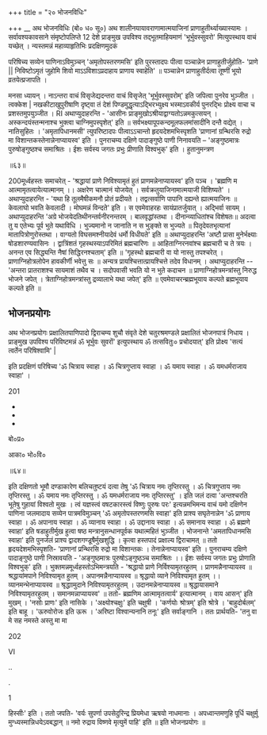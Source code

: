 +++
title = "२० भोजनविधिः"

+++
__ अथ भोजनविधिः (बो० ध० सू०) अथ शालीनयायावराणामात्मयाजिनां प्राणाहुतीर्थ्याख्यास्यामः । सर्वावश्यकावसाने संमृष्टोपलिप्ते 12 देशे प्राङ्मुख उपविश्य तद्भूतमाहियमाणं 'भूर्भुवस्सुवरो' मित्युपस्थाय वाचं यच्छेत् । न्यस्तमन्नं महाव्याहृतिभिः प्रदक्षिणमुदकं

परिषिच्य सव्येन पाणिनाऽविमुञ्चन् 'अमृतोपस्तरणमसि' इति पुरस्तादपः पीत्वा पञ्चान्नेन प्राणाहुतीर्जुहोति- 'प्राणे || निविष्टोऽमृतं जुहोमि शिवो माऽऽविशाऽप्रदाहाय प्राणाय स्वाहेति' ॥ पञ्चान्नेन प्राणाहुतीर्दत्वा तूष्णीं भूयो व्रतयेत्प्रजापति ।

मनसा ध्यायन् । नाऽन्तरा वाचं विसृजेद्यदन्तरा वाचं विसृजेत् 'भूर्भुवस्सुवरोम्' इति जपित्वा पुनरेव भुञ्जीत । त्वक्केश | नखकीटाखुपुरीषाणि दृष्ट्वा तं देशं पिण्डमुद्धृत्याऽद्भिरभ्युक्ष्य भस्माऽवकीर्य पुनरद्भिः प्रोक्ष्य वाचा च प्रशस्तमुपयुञ्जीत । RI अथाप्युदाहरन्ति - 'आसीनः प्राङ्मुखोऽश्रीयाद्वाग्यतोऽन्नमकुत्सयन् । अस्कन्दयंस्तन्मनाश्च भुक्त्वा चाग्निमुपस्पृशेत्' इति ॥ सर्वभक्ष्यापूपकन्दमूलफलमांसादीनि दन्तै वद्येत् । नातिसुहितः । 'अमृतापिधानमसी' त्युपरिष्टादपः पीत्वाऽऽचान्तो हृदयदेशमभिस्पृशति 'प्राणानां ग्रन्थिरसि रुद्रो मा विशान्तकस्तेनान्नेनाप्यायस्व' इति । पुनराचम्य दक्षिणे पादाङ्गुष्ठे पाणी निनावयति – 'अङ्गुष्ठमात्रः पुरुषोङ्गुष्ठश्च समाश्रितः । ईशः सर्वस्य जगतः प्रभुः प्रीणाति विश्वभुक्' इति । हुतानुमन्त्रण

॥६३॥

200मूर्ध्वहस्तः समाचरेत् - 'श्रद्धायां प्राणे निविश्यामृतं हुतं प्राणमन्नेनाप्यायस्व' इति पञ्च । 'ब्रह्मणि म आत्मामृतत्वायेत्यात्मानम् ।। अक्षरेण चात्मानं योजयेत् । सर्वक्रतुयाजिनामात्मयाजी विशिष्यते' । अथाप्युदाहरन्ति - 'यथा हि तूलमैषीकमनौ प्रोतं प्रदीयते । तद्वत्सर्वाणि पापानि दह्यन्ते ह्यात्मयाजिनः ॥ केवलाघो भवति केवलादी । मोघमन्नं विन्दते' इति । स एवमेवाहरहः सायंप्रातर्जुयात् । अद्भिर्वा सायम् । अथाप्युदाहरन्ति 'अग्रे भोजयेदतिथीनन्तर्वनीरनन्तरम् । बालवृद्धांस्तथा । दीनान्व्याधितांश्च विशेषतः॥ अदत्वा तु य एतेभ्यः पूर्व भुते यथाविधि । भुज्यमानो न जानाति न स भुङ्क्ते स भुज्यते ॥ पितृदेवतभृत्यानां मातापित्रोणुरोस्तथा । वाग्यतो विघसमश्नीयादेवं धर्मो विधीयते' इति ॥ अथाप्युदाहरन्ति 'अष्टौ प्रासा मुनेर्भक्ष्याः षोडशारण्यवासिनः । द्वात्रिंशतं गृहस्थस्याऽपरिमितं ब्रह्मचारिणः ॥ आहिताग्निरनवांश्च ब्रह्मचारी च ते त्रयः । अनन्त एव सिद्ध्यन्ति नैषां सिद्धिरनश्चताम्' इति ॥ 'गृहस्थो ब्रह्मचारी वा यो नास्तु तपश्चरेत् । प्राणाग्निहोत्रलोपेन हावकीर्णी भवेत्तु सः ॥ अन्यत्र प्रायश्चित्तात्प्रायश्चित्ते तदेव विधानम् । अथाप्युदाहरन्ति -- 'अन्तरा प्रातराशश्च सायमाशं तथैव च । सदोपवासी भवति यो न भुते कदाचन ॥ प्राणाग्निहोत्रमन्त्रांस्तु निरुद्ध भोजने जपेत् । त्रेताग्निहोत्रमन्त्रांस्तु द्रव्यालाभे यथा जपेत्' इति ॥ एवमेवाचरन्ब्रह्मभूयाय कल्पते ब्रह्मभूयाय कल्पते इति ॥

## भोजनप्रयोगः
अथ भोजनप्रयोगः प्रक्षालितपाणिपादो द्विराचम्य शुचौ संवृते देशे चतुरश्रमण्डले प्रक्षालितं भोजनपात्रं निधाय । प्राङ्मुख उपविश्य परिविष्टमन्नं ॐ भूर्भुवः सुवरों' इत्युपस्थाय ॐ तत्सवितुः० प्रचोदयात्' इति प्रोक्ष्य 'सत्यं त्वर्तेन परिषिश्वामि' |

इति प्रदक्षिणं परिषिच्य 'ॐ चित्राय स्वाहा । ॐ चित्रगुप्ताय स्वाहा । ॐ यमाय स्वाहा । ॐ यमधर्मराजाय स्वाहा' ।

201

-

-

-

बो०प्र०

आका० भो०वि०

॥६४॥

इति दक्षिणतो भूमौ दण्डाकारेण बलिचतुष्टयं दत्वा तेषु 'ॐ चित्राय नमः तृप्तिरस्तु । ॐ चित्रगुप्ताय नमः तृप्तिरस्तु । ॐ यमाय नमः तृप्तिरस्तु । ॐ यमधर्मराजाय नमः तृप्तिरस्तु' । इति जलं दत्वा 'अन्तश्चरति भूतेषु गुहायां विश्वतो मुखः । त्वं यज्ञस्त्वं वषटकारस्त्वं विष्णुः पुरुषः परः' इत्यन्नमभिमन्य वाचं यमो दक्षिणेन पाणिना जलमादाय सव्येन पात्रमविमुञ्चन् 'ॐ अमृतोपस्तरणमसि स्वाहा' इति प्राश्य सघृतेनान्नेन 'ॐ प्राणाय स्वाहा । ॐ अपानाय स्वाहा । ॐ व्यानाय स्वाहा । ॐ उद्दानाय स्वाहा । ॐ समानाय स्वाहा । ॐ ब्रह्मणे स्वाहा' इति षडाहुतीर्मुख हुत्वा षष्ठ मन्त्रानुसन्धानपूर्वक यथात्महितं भुञ्जीत । भोजनान्ते 'अमतापिधानमसि स्वाहा' इति पुनर्जलं प्राश्य द्वादशगण्डूषैर्मुखशुद्धि । कृत्वा हस्तपादं प्रक्षाल्य द्विराचामत् ॥ ततो हृदयदेशमभिस्पृशति- 'प्राणानां प्रन्थिरसि रुद्रो मा विशान्तकः । तेनान्नेनाप्यायस्व' इति । पुनराचम्य दक्षिणे पादाङ्गुष्ठे पाणी निस्रावयति - 'अङ्गुष्ठमात्रः पुरुषोऽङ्गुष्ठञ्च समाश्रितः ।। ईशः सर्वस्य जगतः प्रभुः प्रोणाति विश्वभुक्' इति । भुक्तमन्नमूर्ध्वहस्तोऽभिमन्त्रयति - 'श्रद्धायो प्राणे निर्विश्यामृतरहुतम् । प्राणमन्नैनाप्यायस्व ॥ श्रद्धायांमपाने निविश्यामृत हुतम् । अपानमन्नैनाप्यायस्व ॥ श्रृद्धायो व्याने निविश्यामृत हुतम् ।। व्यानमन्भेनाप्यायस्व ॥ श्रृद्धाामुदाने निविश्यामृतरहुतम् । उदानमन्नेनाप्यायस्व ॥ श्रृद्धायासमाने निविश्यामृतरहुतम् । समानमन्नाप्यायस्व' ॥ ततो- ब्रह्मणिम आत्मामृतत्वार्य' इत्यात्मानम् । वाय आसन्' इति मुखम् । 'नसोः प्राणः' इति नासिके । 'अक्ष्योश्चक्षुः' इति चक्षुषी । 'कर्णयोः श्रोत्रम्' इति श्रोत्रे । 'बाहुदोर्बलम्' इति बाहू । 'ऊरुवोरोजः इति ऊरू । 'अरिष्टा विश्वान्यनानि तनूः' इति सर्वाङ्गानि । ततः प्रार्थयति- 'तनु वा मे सह नमस्ते अस्तु मा मा

202

VI

..

.

1

हिस्सीः' इति । ततो जपति- 'वर्यः सुपर्णा उपसेदुरिन्द्र प्रियमेधा ऋषयो नाधमानाः । अपध्वान्तमणुहि पूर्धि चक्षुर्मु मुग्ध्यस्मान्निधयेऽवबद्धान् ॥ नमो रुद्राय विष्णवे मृत्युमें पाहि' इति ॥ इति भोजनप्रयोगः ॥

